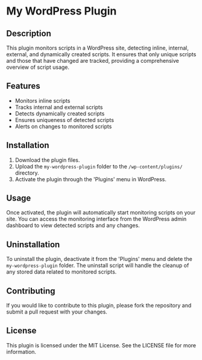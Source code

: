 # My WordPress Plugin

## Description
This plugin monitors scripts in a WordPress site, detecting inline, internal, external, and dynamically created scripts. It ensures that only unique scripts and those that have changed are tracked, providing a comprehensive overview of script usage.

## Features
- Monitors inline scripts
- Tracks internal and external scripts
- Detects dynamically created scripts
- Ensures uniqueness of detected scripts
- Alerts on changes to monitored scripts

## Installation
1. Download the plugin files.
2. Upload the `my-wordpress-plugin` folder to the `/wp-content/plugins/` directory.
3. Activate the plugin through the 'Plugins' menu in WordPress.

## Usage
Once activated, the plugin will automatically start monitoring scripts on your site. You can access the monitoring interface from the WordPress admin dashboard to view detected scripts and any changes.

## Uninstallation
To uninstall the plugin, deactivate it from the 'Plugins' menu and delete the `my-wordpress-plugin` folder. The uninstall script will handle the cleanup of any stored data related to monitored scripts.

## Contributing
If you would like to contribute to this plugin, please fork the repository and submit a pull request with your changes.

## License
This plugin is licensed under the MIT License. See the LICENSE file for more information.